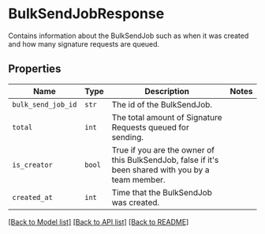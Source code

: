 # BulkSendJobResponse

Contains information about the BulkSendJob such as when it was created and how many signature requests are queued.

## Properties
Name | Type | Description | Notes
------------ | ------------- | ------------- | -------------
| `bulk_send_job_id` | ```str``` |  The id of the BulkSendJob.  |  |
| `total` | ```int``` |  The total amount of Signature Requests queued for sending.  |  |
| `is_creator` | ```bool``` |  True if you are the owner of this BulkSendJob, false if it&#39;s been shared with you by a team member.  |  |
| `created_at` | ```int``` |  Time that the BulkSendJob was created.  |  |

[[Back to Model list]](../README.md#documentation-for-models) [[Back to API list]](../README.md#documentation-for-api-endpoints) [[Back to README]](../README.md)


